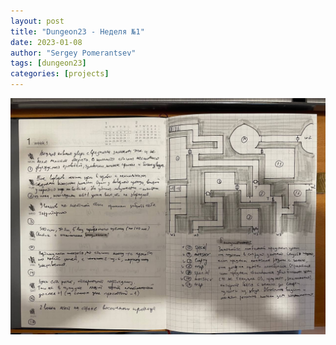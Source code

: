 ```yaml
---
layout: post
title: "Dungeon23 - Неделя №1"
date: 2023-01-08
author: "Sergey Pomerantsev"
tags: [dungeon23]
categories: [projects]
---
```


![](/assets/images/dungeon23/week1.jpg)
